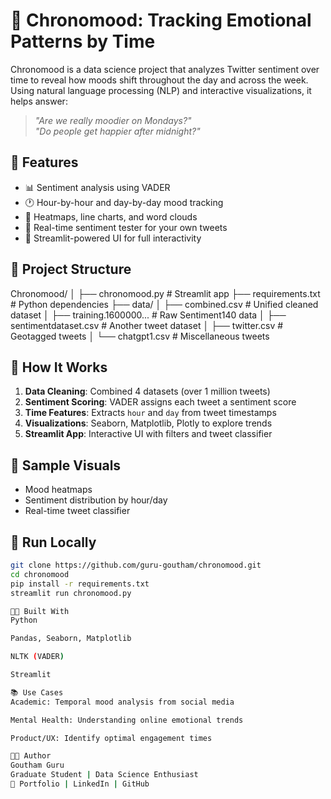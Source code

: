 # 🧠 Chronomood: Tracking Emotional Patterns by Time

Chronomood is a data science project that analyzes Twitter sentiment over time to reveal how moods shift throughout the day and across the week. Using natural language processing (NLP) and interactive visualizations, it helps answer:  
> *"Are we really moodier on Mondays?"*  
> *"Do people get happier after midnight?"*

## 🚀 Features

- 📊 Sentiment analysis using VADER
- 🕐 Hour-by-hour and day-by-day mood tracking
- 🌈 Heatmaps, line charts, and word clouds
- 🧪 Real-time sentiment tester for your own tweets
- 💬 Streamlit-powered UI for full interactivity

## 📂 Project Structure

Chronomood/
│
├── chronomood.py # Streamlit app
├── requirements.txt # Python dependencies
├── data/
│ ├── combined.csv # Unified cleaned dataset
│ ├── training.1600000... # Raw Sentiment140 data
│ ├── sentimentdataset.csv # Another tweet dataset
│ ├── twitter.csv # Geotagged tweets
│ └── chatgpt1.csv # Miscellaneous tweets


## 🧠 How It Works

1. **Data Cleaning**: Combined 4 datasets (over 1 million tweets)
2. **Sentiment Scoring**: VADER assigns each tweet a sentiment score
3. **Time Features**: Extracts `hour` and `day` from tweet timestamps
4. **Visualizations**: Seaborn, Matplotlib, Plotly to explore trends
5. **Streamlit App**: Interactive UI with filters and tweet classifier

## 📸 Sample Visuals

- Mood heatmaps  
- Sentiment distribution by hour/day  
- Real-time tweet classifier  


## 🧪 Run Locally

```bash
git clone https://github.com/guru-goutham/chronomood.git
cd chronomood
pip install -r requirements.txt
streamlit run chronomood.py

👨‍💻 Built With
Python

Pandas, Seaborn, Matplotlib

NLTK (VADER)

Streamlit

📚 Use Cases
Academic: Temporal mood analysis from social media

Mental Health: Understanding online emotional trends

Product/UX: Identify optimal engagement times

🧑‍🎓 Author
Goutham Guru
Graduate Student | Data Science Enthusiast
🔗 Portfolio | LinkedIn | GitHub

